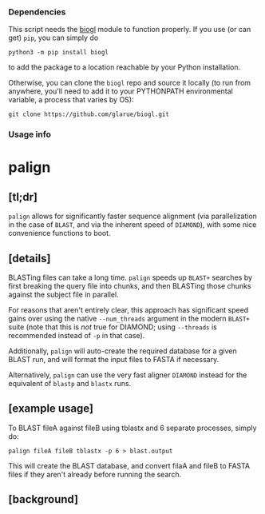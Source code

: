### Dependencies

This script needs the [biogl](https://github.com/glarue/biogl) module to function properly. If you use (or can get) `pip`, you can simply do

```python3 -m pip install biogl```

to add the package to a location reachable by your Python installation. 

Otherwise, you can clone the `biogl` repo and source it locally (to run from anywhere, you'll need to add it to your PYTHONPATH environmental variable, a process that varies by OS):

```git clone https://github.com/glarue/biogl.git```

### Usage info

# __palign__

## __[tl;dr]__
`palign` allows for significantly faster sequence alignment (via parallelization in the case of `BLAST`, and via the inherent speed of `DIAMOND`), with some nice convenience functions to boot.

## __[details]__
BLASTing files can take a long time. `palign` speeds up `BLAST+` searches by first breaking the query file into chunks, and then BLASTing those chunks 
against the subject file in parallel.

For reasons that aren't entirely clear, this approach has significant speed gains over using the native `--num_threads` argument in the modern `BLAST+` suite (note that this is _not_ true for DIAMOND; using `--threads` is recommended instead of `-p` in that case).

Additionally, `palign` will auto-create the required database for a given BLAST run, and will format the input files to FASTA if necessary.

Alternatively, `palign` can use the very fast aligner `DIAMOND` instead for the equivalent of `blastp` and `blastx` runs.

## __[example usage]__
To BLAST fileA against fileB using tblastx and 6 separate processes, simply do:

```palign fileA fileB tblastx -p 6 > blast.output```

This will create the BLAST database, and convert filaA and fileB to FASTA files if they aren't already before running the search.

## __[background]__
